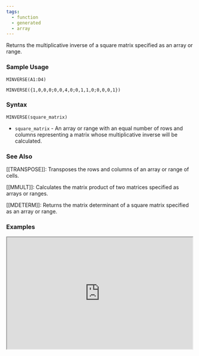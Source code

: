 ```yaml
---
tags:
  - function
  - generated
  - array
---
```


Returns the multiplicative inverse of a square matrix specified as an array or range.

### Sample Usage

`MINVERSE(A1:D4)`

`MINVERSE({1,0,0,0;0,0,4,0;0,1,1,0;0,0,0,1})`

### Syntax

`MINVERSE(square_matrix)`

* `square_matrix` - An array or range with an equal number of rows and columns representing a matrix whose multiplicative inverse will be calculated.

### See Also

[[TRANSPOSE]]: Transposes the rows and columns of an array or range of cells.

[[MMULT]]: Calculates the matrix product of two matrices specified as arrays or ranges.

[[MDETERM]]: Returns the matrix determinant of a square matrix specified as an array or range.

### Examples

<iframe height="300" src="https://docs.google.com/spreadsheet/pub?key=0As3tAuweYU9QdHhaQWRsVW5fWW9RbTZGTVk3ZFFnNkE&amp;output=html" width="500"></iframe>